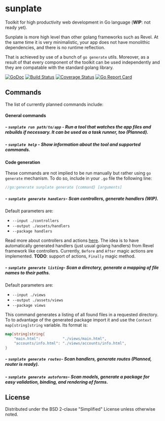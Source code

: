 # sunplate
Toolkit for high productivity web development in Go language (**WIP**: not ready yet).

Sunplate is more high level than other golang frameworks such as Revel.
At the same time it is very minimalistic, your app does not have monolithic
dependencies, and there is no runtime reflection.

That is achieved by use of a bunch of `go generate` utils. Moreover, as a result
of that every component of the toolkit can be used independently
and they are compatable with the standard golang library.

[![GoDoc](https://godoc.org/github.com/anonx/sunplate?status.svg)](https://godoc.org/github.com/anonx/sunplate)
[![Build Status](https://travis-ci.org/anonx/sunplate.svg?branch=master)](https://travis-ci.org/anonx/sunplate)
[![Coverage Status](https://coveralls.io/repos/anonx/sunplate/badge.svg?branch=master)](https://coveralls.io/r/anonx/sunplate?branch=master)
[![Go Report Card](http://goreportcard.com/badge/anonx/sunplate?t=3)](http:/goreportcard.com/report/anonx/sunplate)

## Commands
The list of currently planned commands include:

#### General commands
##### - `sunplate run path/to/app` - Run a tool that watches the app files and rebuilds if necessary. It can be used as a task runner, too (Planned).
##### - `sunplate help` - Show information about the tool and supported commands.

#### Code generation
These commands are not implied to be run manually but rather using `go generate` mechanism. To do so, include in your `.go` file the following line:
```go
//go:generate sunplate generate {command} [arguments]
```

##### - `sunplate generate handlers`- Scan controllers, generate handlers (WIP).
Default parameters are:
* `--input ./controllers`
* `--output ./assets/handlers`
* `--package handlers`

Read more about controllers and actions [here](https://github.com/anonx/concept/blob/master/basics.md#basics).
The idea is to have automatically generated handlers (just usual golang handlers) from Revel framework like controllers.
Currently, `Before` and `After` magic actions are implemented.
**TODO**: support of actions, `Finally` magic method.

##### - `sunplate generate listing`- Scan a directory, generate a mapping of file names to their paths.
Default parameters are:
* `--input ./views`
* `--output ./assets/views`
* `--package views`

This command generates a listing of all found files in a requested directory.
To to advantage of the generated package import it and use the `Context map[string]string` variable.
Its format is:
```go
map[string]string{
	"main.html":          "./views/main.html",
	"accounts/info.html": "./views/accounts/info.html",
}
```

##### - `sunplate generate routes`- Scan handlers, generate routes (Planned, router is ready).

##### - `sunplate generate autoforms`- Scan models, generate a package for easy validation, binding, and rendering of forms.

## License
Distributed under the BSD 2-clause "Simplified" License unless otherwise noted.

